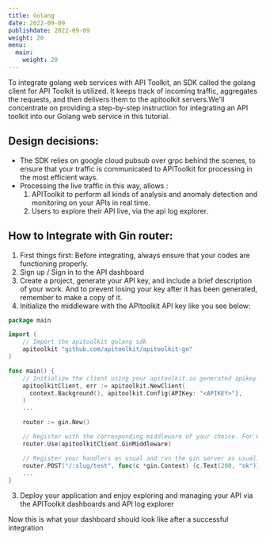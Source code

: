 ```yaml
---
title: Golang 
date: 2022-09-09
publishdate: 2022-09-09
weight: 20
menu:
  main:
    weight: 20
---
```


To integrate golang web services with API Toolkit, an SDK called the golang client for API Toolkit is utilized. It keeps track of incoming traffic, aggregates the requests, and then delivers them to the apitoolkit servers.We'll concentrate on providing a step-by-step instruction for integrating an API toolkit into our Golang web service in this tutorial. 

## Design decisions:
- The SDK relies on google cloud pubsub over grpc behind the scenes, to ensure that your traffic is communicated to APIToolkit for processing in the most efficient ways.
- Processing the live traffic in this way, allows :
  1. APIToolkit to perform all kinds of analysis and anomaly detection and monitoring on your APIs in real time.
  2. Users to explore their API live, via the api log explorer.

## How to Integrate with Gin router:
1. First things first: Before integrating, always ensure that your codes are functioning properly.
2. Sign up / Sign in to the API dashboard
3. Create a project, generate your API key, and include a brief description of your work. And to prevent losing your key after it has been generated, remember to make a copy of it. 
4. Initialize the middleware with the APItoolkit API key like you see below:

``` go
package main

import (
  	// Import the apitoolkit golang sdk
  	apitoolkit "github.com/apitoolkit/apitoolkit-go"
)

func main() {
  	// Initialize the client using your apitoolkit.io generated apikey
  	apitoolkitClient, err := apitoolkit.NewClient(
      context.Background(), apitoolkit.Config{APIKey: "<APIKEY>"},
    )
    ...

  	router := gin.New()

  	// Register with the corresponding middleware of your choice. For Gin router, we use the GinMiddleware method.
  	router.Use(apitoolkitClient.GinMiddleware)

  	// Register your handlers as usual and run the gin server as usual.
  	router.POST("/:slug/test", func(c *gin.Context) {c.Text(200, "ok")})
 	...
}
```
3. Deploy your application and enjoy exploring and managing your API via the APIToolkit dashboards and API log explorer

Now this is what your dashboard should look like after a successful integration